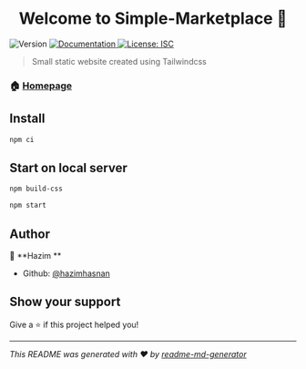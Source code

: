 <h1 align="center">Welcome to Simple-Marketplace 👋</h1>
<p>
  <img alt="Version" src="https://img.shields.io/badge/version-1.0.0-blue.svg?cacheSeconds=2592000" />
  <a href="https://github.com/hazimhasnan/product-marketplace-tailwind/" target="_blank">
    <img alt="Documentation" src="https://img.shields.io/badge/documentation-yes-brightgreen.svg" />
  </a>
  <a href="#" target="_blank">
    <img alt="License: ISC" src="https://img.shields.io/badge/License-ISC-yellow.svg" />
  </a>
</p>

> Small static website created using Tailwindcss

### 🏠 [Homepage](https://github.com/hazimhasnan/product-marketplace-tailwind/)

## Install

```sh
npm ci
```
## Start on local server

```sh
npm build-css
```
```sh
npm start
```

## Author

👤 **Hazim **

* Github: [@hazimhasnan](https://github.com/hazimhasnan)

## Show your support

Give a ⭐️ if this project helped you!

***
_This README was generated with ❤️ by [readme-md-generator](https://github.com/kefranabg/readme-md-generator)_
